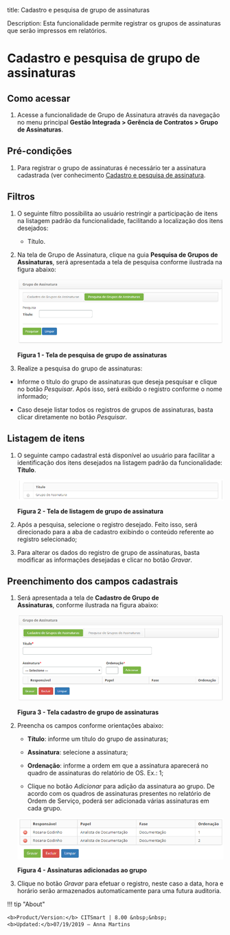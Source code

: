 title: Cadastro e pesquisa de grupo de assinaturas

Description: Esta funcionalidade permite registrar os grupos de assinaturas que
serão impressos em relatórios.

# Cadastro e pesquisa de grupo de assinaturas

Como acessar
-----------

1.  Acesse a funcionalidade de Grupo de Assinatura através da navegação no
    menu principal **Gestão Integrada > Gerência de Contratos > Grupo
    de Assinaturas**.

Pré-condições
------------

1.  Para registrar o grupo de assinaturas é necessário ter a assinatura
    cadastrada (ver conhecimento [Cadastro e pesquisa de
    assinatura]().

Filtros
------

1.  O seguinte filtro possibilita ao usuário restringir a participação de itens
    na listagem padrão da funcionalidade, facilitando a localização dos itens
    desejados:

    -   Título.

1.  Na tela de Grupo de Assinatura, clique na guia **Pesquisa de Grupos de
    Assinaturas**, será apresentada a tela de pesquisa conforme ilustrada na
    figura abaixo:

    ![Criar](images/group-1.png)
    
    **Figura 1 - Tela de pesquisa de grupo de assinaturas**

1.  Realize a pesquisa do grupo de assinaturas:

-   Informe o título do grupo de assinaturas que deseja pesquisar e clique no
    botão *Pesquisar*. Após isso, será exibido o registro conforme o nome
    informado;

-   Caso deseje listar todos os registros de grupos de assinaturas, basta clicar
    diretamente no botão *Pesquisar*.

Listagem de itens
----------------

1.  O seguinte campo cadastral está disponível ao usuário para facilitar a
    identificação dos itens desejados na listagem padrão da
    funcionalidade: **Título**.

    ![Criar](images/group-2.png)
    
    **Figura 2 - Tela de listagem de grupo de assinatura**

1.  Após a pesquisa, selecione o registro desejado. Feito isso, será direcionado
    para a aba de cadastro exibindo o conteúdo referente ao registro
    selecionado;

2.  Para alterar os dados do registro de grupo de assinaturas, basta modificar
    as informações desejadas e clicar no botão *Gravar*.

Preenchimento dos campos cadastrais
----------------------------------

1.  Será apresentada a tela de **Cadastro de Grupo de Assinaturas**, conforme
    ilustrada na figura abaixo:

    ![Criar](images/group-3.png)
    
    **Figura 3 - Tela cadastro de grupo de assinaturas**

1.  Preencha os campos conforme orientações abaixo:

    -   **Título**: informe um título do grupo de assinaturas;

    -   **Assinatura**: selecione a assinatura;

    -   **Ordenação**: informe a ordem em que a assinatura aparecerá no quadro de
    assinaturas do relatório de OS. Ex.: 1;

    -   Clique no botão *Adicionar* para adição da assinatura ao grupo. De acordo
    com os quadros de assinaturas presentes no relatório de Ordem de Serviço,
    poderá ser adicionada várias assinaturas em cada grupo.

    ![Criar](images/group-4.png)
    
    **Figura 4 - Assinaturas adicionadas ao grupo**

1.  Clique no botão *Gravar* para efetuar o registro, neste caso a data, hora e
    horário serão armazenados automaticamente para uma futura auditoria.


!!! tip "About"

    <b>Product/Version:</b> CITSmart | 8.00 &nbsp;&nbsp;
    <b>Updated:</b>07/19/2019 – Anna Martins
